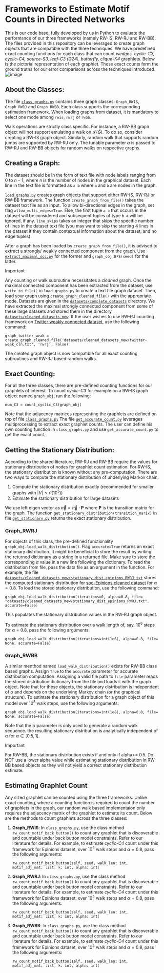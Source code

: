 # Frameworks to Estimate Motif Counts in Directed Networks
This is our code base, fully developed by us in Python to evaluate the performance of our three frameworks (namely RW-IS, RW-RJ and RW-BB). The files provided in this  repository can be leveraged to create graph objects that are compatible with the three techniques. We have predefined exact counting functions for each class that can count _wedges, cyclic-C3, cyclic-C4, source-S3, leaf-C3 (G24), butterfly, clique-K4_ graphlets. Below is the pictorial representation of each graphlet. These exact counts form the ground truths for our error comparisons across the techniques introduced. 
![image](https://github.com/anonymous-webconf/estimate_motifs/assets/147694163/81f88fa6-f71c-4097-b29b-783c137b6d8f)


## About the Classes:
The file [`class_graphs.py`](class_graphs.py) contains three graph classes: `Graph_RWIS`, `Graph_RWRJ` and `Graph_RWBB`. Each class supports the corresponding estimation framework. When loading graphs from dataset, it is mandatory to select one mode among `rwis`, `rwrj` or `rwbb`. 

Walk operations are strictly class specific. For instance, a RW-BB graph object will not support emulating a walk on $\mathcal{L}(\tilde{G})$. To do so, consider creating a RW-IS graph object. Similarly, random walk that supports random jumps are supported by RW-RJ only. The tunable parameter $\alpha$ is passed to RW-RJ and RW-BB objects for random walks on respective graphs.

## Creating a Graph:
The dataset should be in the form of text file with node labels ranging from $0$ to $n-1$, where $n$ is the number of nodes in the graphical dataset. Each line in the text file is formatted as `a b` where `a` and `b` are nodes in the graph. 

[`load_graphs.py`](load_graphs.py) creates graph objects that support either RW-IS, RW-RJ or RW-BB framework. The function `create_graph_from_file()` takes the dataset text file as an input. To allow bi-directional edges in the graph, set flag `allow_multi_edges=True`. Else, the first tuple `a b` that occurs in the dataset will be considered and subsequent tuples of type `b a` will be ignored, if any. `line_skips` takes an integer that skips the specific number of lines in the dataset text file (you may want to skip the starting 4 lines in the dataset if they contain contextual information about the dataset, and no edge tuples).

After a graph has been loaded by `create_graph_from_file()`, it is advised to extract a strongly/ weakly connected component from the graph. Use [`extract_maximal_scc.py`](extract_maximal_scc.py) for the former and `graph_obj.BFS(seed)` for the latter. 

>[!IMPORTANT]
>Any counting or walk subroutine necessitates a _cleaned_ graph. Once the maximal connected component has been extracted from the dataset, use `write_to_file()` in `load_graphs.py` to create a text file graph dataset. Then, load your graph using `create_graph_cleaned_file()` with the appropriate mode. Datasets are given in the [`datasets/complete_datasets`](datasets/complete_datasets) directory. We have extracted the maximal strongly connected component from some of these large datasets and stored them in the directory [`datasets/cleaned_datasets_new`](datasets/cleaned_datasets_new). If the user wishes to use RW-RJ counting framework on [Twitter weakly connected dataset](datasets/cleaned_datasets_new/twitter-weak_cln.txt), use the following command:
```
graph_twitter_weak = create_graph_cleaned_file('datasets/cleaned_datasets_new/twitter-weak_cln.txt', 'rwrj', False)
```

The created graph object is now compatible for all exact counting subroutines and RW-RJ based random walks.

## Exact Counting:
For all the three classes, there are pre-defined counting functions for our graphlets of interest. To count _cyclic-C3_ for example on a RW-IS graph object named `graph_obj`, run the following:
```
num_C3 = count_cyclic_C3(graph_obj)
```
Note that the adjacency matrices representing the graphlets are defined on top of file [`class_graphs.py`](class_graphs.py) 
The file [`get_accurate_count.py`](get_accurate_count.py) leverages multiprocessing to extract exact graphlet counts. The user can define his own counting function in `class_graphs.py` and use `get_accurate_count.py` to get the exact count.

## Getting the Stationary Distribution:
According to the shared literature, RW-RJ and RW-BB require the values for stationary distribution of nodes for graphlet count estimation. For RW-IS, the stationary distribution is known without any pre-computation. There are two ways to compute the stationary distribution of underlying Markov chain:
1. Compute the stationary distribution exactly (recommended for smaller graphs with $|V|\leq \mathcal{O}(10^5)$)
2. Estimate the stationary distribution for large datasets

We use left eigen vector as $\vec{\pi} = \vec{\pi}\cdot \mathbf{P}$ where $\mathbf{P}$ is the transition matrix for the graph. The function `get_stationary_distribution(transition_marix)` in file [`get_stationary.py`](get_stationary.py) returns the exact stationary distribution.

### Graph_RWRJ
For objects of this class, the pre-defined functionality `graph_obj.load_walk_distribution()`. Flag `accurate=True` returns an exact stationary distribution. It might be beneficial to store the result by writing the returned dictionary as a string in a returned file. Make sure to store the corresponding $\alpha$ value in a new line following the dictionary. To read the distribution from file, pass the data file as an argument in the function. For example, the file [`datasets/cleaned_datasets_new/stationary_dist_epinions_RWRJ.txt`](datasets/cleaned_datasets_new/stationary_dist_epinions_RWRJ.txt) stores the computed stationary distribution for [soc-Epinions cleaned dataset](datasets/cleaned_datasets_new/epinions_cln.txt) for $\alpha=0.8$. To load the stored stationary distribution, use the following command:
```
graph_obj.load_walk_distribution(iterations=0, alpha=0.8, file= "datasets/cleaned_datasets_new/stationary_dist_epinions_RWRJ.txt", accurate=False)
```
This populates the stationary distribution values in the RW-RJ graph object.

To estimate the stationary distribution over a walk length of, say, $10^6$ steps for $\alpha=0.8$, pass the following arguments:
```
graph_obj.load_walk_distribution(iterations=int(1e6), alpha=0.8, file= None, accurate=False)
```

### Graph_RWBB
A similar menthod named `load_walk_distribution()` exists for RW-BB class based graphs. Assign `True` to the `accurate` parameter for accurate distribution computation. Assigning a valid file path to `file` parameter reads the stored distribution dictionary from the file and loads it with the graph object. Note that for these objects, the stationary distribution is independent of $\alpha$ and depends on the underlying Markov chain (or the graphical structure). To estimate the stationary distribution for a graph object of this model over $10^8$ walk steps, use the following arguments:
```
graph_obj.load_walk_distribution(iterations=int(1e8), alpha=0.8, file= None, accurate=False)
```
Note that the $\alpha$ parameter is only used to generate a random walk sequence. the resulting stationary distribution is analytically independent of $\alpha$ for $\alpha\in[0.5,1]$.

>[!IMPORTANT]
>For RW-BB, the stationary distribution exists if and only if alpha>= 0.5. Do NOT use a lower alpha value while estimating stationary distribution in RW-BB based objects as they will not yield a correct stationary distribution estimate.

## Estimating Graphlet Count
Any sized graphlet can be counted using the three frameworks. Unlike exact counting, where a counting function is required to count the number of graphlets in the graph, our random walk based implementaion only requires the adjacency matrix of the graphlet to estimate its count. Below are the methods to count graphlets across the three classes:
1. **Graph_RWIS**: In `class_graphs.py`, use the class method `rw_count_motif_back_button()` to count any graphlet that is discoverable and countable under back button model constraints. Refer to our literature for details. For example, to estimate _cyclic-C4_ count under this framework for Epinions dataset, over $10^4$ walk steps and $\alpha=0.8$, pass the following arguments:
   ```
   rw_count_motif_back_button(self, seed, walk_len: int, motif_adj_mat: list, k: int, alpha: int)
   ```
2. **Graph_RWRJ**: In `class_graphs.py`, use the class method `rw_count_motif_back_button()` to count any graphlet that is discoverable and countable under back button model constraints. Refer to our literature for details. For example, to estimate _cyclic-C4_ count under this framework for Epinions dataset, over $10^4$ walk steps and $\alpha=0.8$, pass the following arguments:
   ```
   rw_count_motif_back_button(self, seed, walk_len: int, motif_adj_mat: list, k: int, alpha: int)
   ```
3. **Graph_RWBB**: In `class_graphs.py`, use the class method `rw_count_motif_back_button()` to count any graphlet that is discoverable and countable under back button model constraints. Refer to our literature for details. For example, to estimate _cyclic-C4_ count under this framework for Epinions dataset, over $10^4$ walk steps and $\alpha=0.8$, pass the following arguments:
   ```
   rw_count_motif_back_button(self, seed, walk_len: int, motif_adj_mat: list, k: int, alpha: int)
   ```
